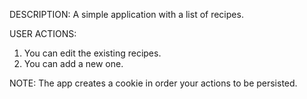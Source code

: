 DESCRIPTION:
A simple application with a list of recipes.

USER ACTIONS:

1. You can edit the existing recipes.
2. You can add a new one.

NOTE:
The app creates a cookie in order your actions to be persisted.
